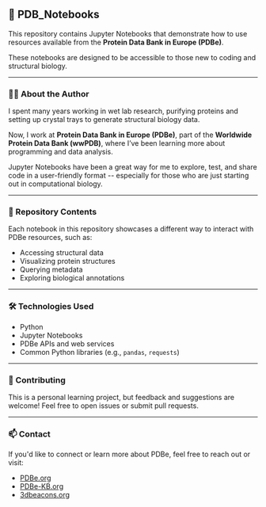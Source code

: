 ## 📘 PDB_Notebooks

This repository contains Jupyter Notebooks that demonstrate how to use resources available from the **Protein Data Bank in Europe (PDBe)**. 

These notebooks are designed to be accessible to those new to coding and structural biology.

---

### 👩‍🔬 About the Author

I spent many years working in wet lab research, purifying proteins and setting up crystal trays to generate structural biology data. 

Now, I work at **Protein Data Bank in Europe (PDBe)**, part of the **Worldwide Protein Data Bank (wwPDB)**, where I’ve been learning more about programming and data analysis.

Jupyter Notebooks have been a great way for me to explore, test, and share code in a user-friendly format -- especially for those who are just starting out in computational biology.

---

### 📂 Repository Contents

Each notebook in this repository showcases a different way to interact with PDBe resources, such as:

- Accessing structural data
- Visualizing protein structures
- Querying metadata
- Exploring biological annotations

---

### 🛠️ Technologies Used

- Python
- Jupyter Notebooks
- PDBe APIs and web services
- Common Python libraries (e.g., `pandas`, `requests`)

---


### 🤝 Contributing

This is a personal learning project, but feedback and suggestions are welcome! Feel free to open issues or submit pull requests.

---

### 📫 Contact

If you'd like to connect or learn more about PDBe, feel free to reach out or visit:

- [PDBe.org](https://www.ebi.ac.uk/pdbe/)
- [PDBe-KB.org](https://www.ebi.ac.uk/pdbe/pdbe-kb/)
- [3dbeacons.org](https://www.ebi.ac.uk/pdbe/pdbe-kb/3dbeacons/)

